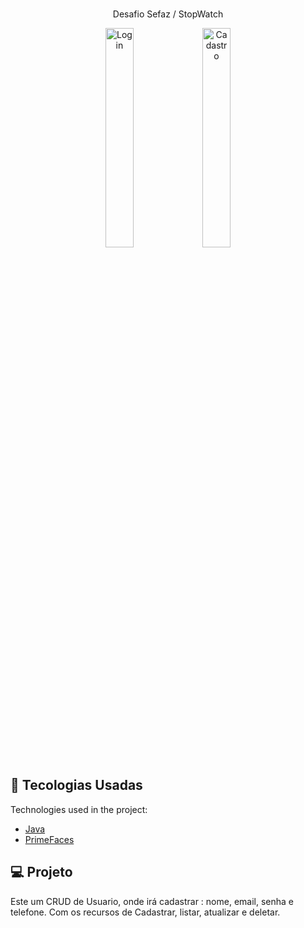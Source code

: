 

<!-- <p align="center">
  <a href="https://www.linkedin.com/in/" target="_blank">Linkedin<a>
</p> -->

<br>

<p align="center">
  Desafio Sefaz /  StopWatch
</p>

<p align="center">
  <img alt="Login" src=".img/img0.png" width="30%">
  <img alt="Cadastro" src=".img/img1.png" width="30%">
  
  
</p>

## :rocket: Tecologias Usadas

Technologies used in the project:

- [Java](https://www.oracle.com/br/java/technologies/javase-jdk11-downloads.html)
- [PrimeFaces](https://www.primefaces.org/)

## 💻 Projeto

Este um CRUD de Usuario, onde irá cadastrar : nome, email, senha e telefone.
Com os recursos de Cadastrar, listar, atualizar e deletar.

